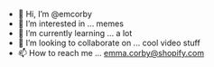 - 👋 Hi, I’m @emcorby
- 👀 I’m interested in ... memes
- 🌱 I’m currently learning ... a lot
- 💞️ I’m looking to collaborate on ... cool video stuff
- 📫 How to reach me ... emma.corby@shopify.com

<!---
emcorby/emcorby is a ✨ special ✨ repository because its `README.md` (this file) appears on your GitHub profile.
You can click the Preview link to take a look at your changes.
--->
